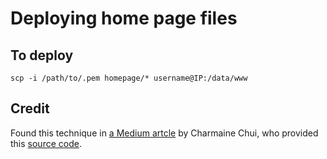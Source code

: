 # Deploying home page files

## To deploy
```
scp -i /path/to/.pem homepage/* username@IP:/data/www
```

## Credit
Found this technique in [a Medium artcle](https://medium.com/weekly-webtips/enable-line-numbering-to-any-html-textarea-35e15ea320e2) by Charmaine Chui,
who provided this [source code](https://gist.githubusercontent.com/incubated-geek-cc/145ef838d5d5133e9414a0086603849f/raw/92c3236b6ba87212b02a8aadfe73b4e73cffc15d/codeEditor.html).

